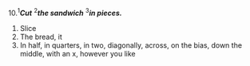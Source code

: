 10.<sup>1</sup>***Cut*** <sup>2</sup>***the sandwich*** <sup>3</sup>***in pieces.***

1. Slice
2. The bread, it 
3. In half, in quarters, in two, diagonally, across, on the bias, down the middle, with an x, however you like
